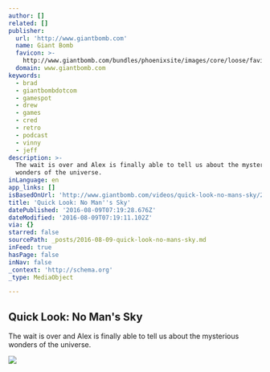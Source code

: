 ```yaml
---
author: []
related: []
publisher:
  url: 'http://www.giantbomb.com'
  name: Giant Bomb
  favicon: >-
    http://www.giantbomb.com/bundles/phoenixsite/images/core/loose/favicon-gb.ico
  domain: www.giantbomb.com
keywords:
  - brad
  - giantbombdotcom
  - gamespot
  - drew
  - games
  - cred
  - retro
  - podcast
  - vinny
  - jeff
description: >-
  The wait is over and Alex is finally able to tell us about the mysterious
  wonders of the universe.
inLanguage: en
app_links: []
isBasedOnUrl: 'http://www.giantbomb.com/videos/quick-look-no-mans-sky/2300-11484/'
title: 'Quick Look: No Man''s Sky'
datePublished: '2016-08-09T07:19:28.676Z'
dateModified: '2016-08-09T07:19:11.102Z'
via: {}
starred: false
sourcePath: _posts/2016-08-09-quick-look-no-mans-sky.md
inFeed: true
hasPage: false
inNav: false
_context: 'http://schema.org'
_type: MediaObject

---
```

<article style=""><h1>Quick Look: No Man's Sky</h1><p>The wait is over and Alex is finally able to tell us about the mysterious wonders of the universe.</p><img src="http://static.giantbomb.com/uploads/screen_kubrick/0/31/2876008-cp_nomanssky_ql.01_02_17_29.still001.jpg" /></article>